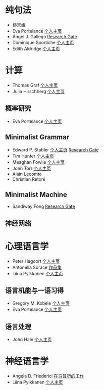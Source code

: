 # 纯句法
- 蔡天维
- Eva Portelance
  [个人主页](https://web.stanford.edu/~portelan/)
- Ángel J. Gallego
  [Research Gate](https://www.researchgate.net/profile/Angel_J_Gallego)
- Dominique Sportiche
  [个人主页](https://linguistics.ucla.edu/person/dominique-sportiche/)
- Edith Aldridge
  [个人主页](http://faculty.washington.edu/aldr/)

# 计算

- Thomas Graf
  [个人主页](https://thomasgraf.net/)
- Julia Hirschberg
  [个人主页](http://www.cs.columbia.edu/~julia/)

## 概率研究

- Eva Portelance
  [个人主页](https://web.stanford.edu/~portelan/)

## Minimalist Grammar
- Edward P. Stabler
  [个人主页](https://linguistics.ucla.edu/people/stabler/paris12/)
  [Research Gate](https://www.researchgate.net/profile/Edward_Stabler2)
- Tim Hunter
  [个人主页](https://linguistics.ucla.edu/people/hunter/)
- Meaghan Fowlie
  [个人主页](http://meaghanfowlie.com/research.php)
- John Torr
  [个人主页](http://homepages.inf.ed.ac.uk/s1344326/)
- Alain Lecomte
- Christian Retoré

## Minimalist Machine
- Sandiway Fong
  [Research Gate](https://www.researchgate.net/profile/Sandiway_Fong2)

## 神经网络

# 心理语言学

- Peter Hagoort
  [个人主页](https://www.mpi.nl/people/hagoort-peter)
- Antonella Sorace
  [作品集](http://www.lel.ed.ac.uk/~antonell/pub.shtml)
- Liina Pylkkanen
  [个人主页](http://psych.nyu.edu/pylkkanen/)

## 语言机能与一语习得
- Gregory M. Kobele
  [个人主页](https://home.uni-leipzig.de/~gkobele/)
- Eva Portelance
  [个人主页](https://web.stanford.edu/~portelan/)

## 语言处理
- John Hale
  [个人主页](https://ling.franklin.uga.edu/directory/people/john-hale)

# 神经语言学

- Angela D. Friederici 
  [在马普所的工作](https://www.researchgate.net/scientific-contributions/8215820_Angela_D_Friederici)
- Liina Pylkkanen
  [个人主页](http://psych.nyu.edu/pylkkanen/)